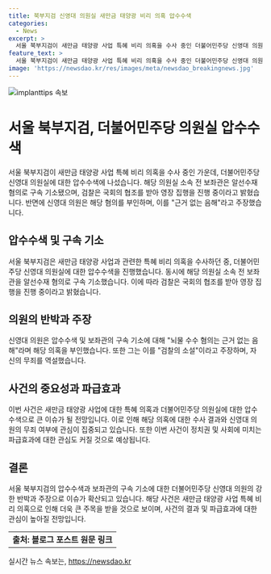 ```yaml
---
title: 북부지검 신영대 의원실 새만금 태양광 비리 의혹 압수수색
categories:
  - News
excerpt: >
  서울 북부지검이 새만금 태양광 사업 특혜 비리 의혹을 수사 중인 더불어민주당 신영대 의원실에 대한 압수수색과 소속 보좌관의 알선수재 혐의로 구속 기소했다고 합니다. 신영대 의원은 혐의를 부인하며 뇌물 수수 의혹은 근거 없는 음해라고 주장했습니다. 검찰은 국회의 협조하에 영장 집행 중이며, 수사가 계속될 전망입니다.
feature_text: >
  서울 북부지검이 새만금 태양광 사업 특혜 비리 의혹을 수사 중인 더불어민주당 신영대 의원실에 대한 압수수색과 소속 보좌관의 알선수재 혐의로 구속 기소했다고 합니다. 신영대 의원은 혐의를 부인하며 뇌물 수수 의혹은 근거 없는 음해라고 주장했습니다. 검찰은 국회의 협조하에 영장 집행 중이며, 수사가 계속될 전망입니다.
image: 'https://newsdao.kr/res/images/meta/newsdao_breakingnews.jpg'
---
```


<p><img src="https://newsdao.kr/res/images/meta/newsdao_breakingnews.jpg" alt="implanttips 속보" /></p>

<h1>서울 북부지검, 더불어민주당 의원실 압수수색</h1>

<p data-ke-size="size16">서울 북부지검이 새만금 태양광 사업 특혜 비리 의혹을 수사 중인 가운데, 더불어민주당 신영대 의원실에 대한 압수수색에 나섰습니다. 해당 의원실 소속 전 보좌관은 알선수재 혐의로 구속 기소됐으며, 검찰은 국회의 협조를 받아 영장 집행을 진행 중이라고 밝혔습니다. 반면에 신영대 의원은 해당 혐의를 부인하며, 이를 "근거 없는 음해"라고 주장했습니다.</p>

<h2>압수수색 및 구속 기소</h2>

<p data-ke-size="size16">서울 북부지검은 새만금 태양광 사업과 관련한 특혜 비리 의혹을 수사하던 중, 더불어민주당 신영대 의원실에 대한 압수수색을 진행했습니다. 동시에 해당 의원실 소속 전 보좌관을 알선수재 혐의로 구속 기소했습니다. 이에 따라 검찰은 국회의 협조를 받아 영장 집행을 진행 중이라고 밝혔습니다.</p>

<h2>의원의 반박과 주장</h2>

<p data-ke-size="size16">신영대 의원은 압수수색 및 보좌관의 구속 기소에 대해 "뇌물 수수 혐의는 근거 없는 음해"라며 해당 의혹을 부인했습니다. 또한 그는 이를 "검찰의 소설"이라고 주장하며, 자신의 무죄를 역설했습니다.</p>

<h2>사건의 중요성과 파급효과</h2>

<p data-ke-size="size16">이번 사건은 새만금 태양광 사업에 대한 특혜 의혹과 더불어민주당 의원실에 대한 압수수색으로 큰 이슈가 될 전망입니다. 이로 인해 해당 의혹에 대한 수사 결과와 신영대 의원의 무죄 여부에 관심이 집중되고 있습니다. 또한 이번 사건이 정치권 및 사회에 미치는 파급효과에 대한 관심도 커질 것으로 예상됩니다.</p>

<h2>결론</h2>

<p data-ke-size="size16">서울 북부지검의 압수수색과 보좌관의 구속 기소에 대한 더불어민주당 신영대 의원의 강한 반박과 주장으로 이슈가 확산되고 있습니다. 해당 사건은 새만금 태양광 사업 특혜 비리 의혹으로 인해 더욱 큰 주목을 받을 것으로 보이며, 사건의 결과 및 파급효과에 대한 관심이 높아질 전망입니다.</p>

<table>
    <tbody>
        <tr>
            <td style="text-align: center; height: 17px;"><b>출처: 블로그 포스트 원문 링크</b></td>
        </tr>
    </tbody>
</table>
실시간 뉴스 속보는, <a href="https://newsdao.kr" rel="dofollow">https://newsdao.kr</a>



